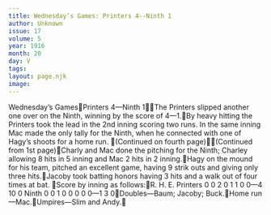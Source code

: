 ```yaml
---
title: Wednesday’s Games: Printers 4--Ninth 1
author: Unknown
issue: 17
volume: 5
year: 1916
month: 20
day: V
tags:
layout: page.njk
image:
---
```

Wednesday’s GamesPrinters 4—Ninth 1The Printers slipped another one over on the Ninth, winning by the score of 4—1.By heavy hitting the Printers took the lead in the 2nd inning scoring two runs. In the same inning Mac made the only tally for the Ninth, when he connected with one of Hagy’s shoots for a home run. (Continued on fourth page)(Continued from 1st page)Charly and Mac done the pitching for the Ninth; Charley allowing 8 hits in 5 inning and Mac 2 hits in 2 inning.Hagy on the mound for his team, pitched an excellent game, having 9 strik outs and giving only three hits.Jacoby took batting honors having 3 hits and a walk out of four times at bat. Score by inning as follows:R. H. E. Printers 0 0 2 0 1 1 0 0—4 10 0 Ninth 0 0 1 0 0 0 0 0—1 3 0Doubles—Baum; Jacoby; Buck.Home run—Mac.Umpires—Slim and Andy.
